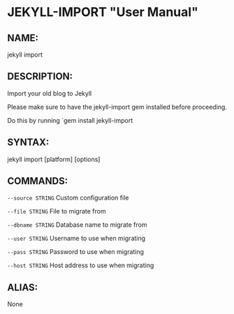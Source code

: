 JEKYLL-IMPORT "User Manual"
=================================

NAME:
----

jekyll import

DESCRIPTION:
-----------

Import your old blog to Jekyll

Please make sure to have the jekyll-import gem installed
before proceeding.

Do this by running `gem install jekyll-import

SYNTAX:
------

jekyll import [platform] [options]

COMMANDS:
--------

`--source STRING`
  Custom configuration file

`--file STRING`
  File to migrate from

`--dbname STRING`
  Database name to migrate from

`--user STRING`
  Username to use when migrating

`--pass STRING`
  Password to use when migrating

`--host STRING`
  Host address to use when migrating
 
ALIAS:
-------

None
